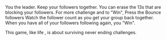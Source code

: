 You the leader. Keep your followers together. 
You can erase the 13s that are blocking your followers.
For more challenge and to "Win", Press the Bounce followers
Watch the follower count as you get your group back together.
When you have all of your followers following again, you "Win".

This game, like life , is about surviving never ending challenges.
